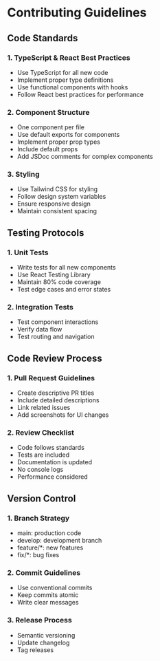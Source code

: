# Contributing Guidelines

## Code Standards

### 1. TypeScript & React Best Practices
- Use TypeScript for all new code
- Implement proper type definitions
- Use functional components with hooks
- Follow React best practices for performance

### 2. Component Structure
- One component per file
- Use default exports for components
- Implement proper prop types
- Include default props
- Add JSDoc comments for complex components

### 3. Styling
- Use Tailwind CSS for styling
- Follow design system variables
- Ensure responsive design
- Maintain consistent spacing

## Testing Protocols

### 1. Unit Tests
- Write tests for all new components
- Use React Testing Library
- Maintain 80% code coverage
- Test edge cases and error states

### 2. Integration Tests
- Test component interactions
- Verify data flow
- Test routing and navigation

## Code Review Process

### 1. Pull Request Guidelines
- Create descriptive PR titles
- Include detailed descriptions
- Link related issues
- Add screenshots for UI changes

### 2. Review Checklist
- Code follows standards
- Tests are included
- Documentation is updated
- No console logs
- Performance considered

## Version Control

### 1. Branch Strategy
- main: production code
- develop: development branch
- feature/*: new features
- fix/*: bug fixes

### 2. Commit Guidelines
- Use conventional commits
- Keep commits atomic
- Write clear messages

### 3. Release Process
- Semantic versioning
- Update changelog
- Tag releases